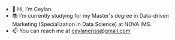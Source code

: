 - 👋 Hi, I’m Ceylan. 
- 📚 I’m currently studying for my Master's degree in Data-driven Marketing (Specialization in Data Science) at NOVA IMS.
- 📫 You can reach me at ceylaneriss@gmail.com

<!---
ceylaneris/ceylaneris is a ✨ special ✨ repository because its `README.md` (this file) appears on your GitHub profile.
You can click the Preview link to take a look at your changes.
--->
